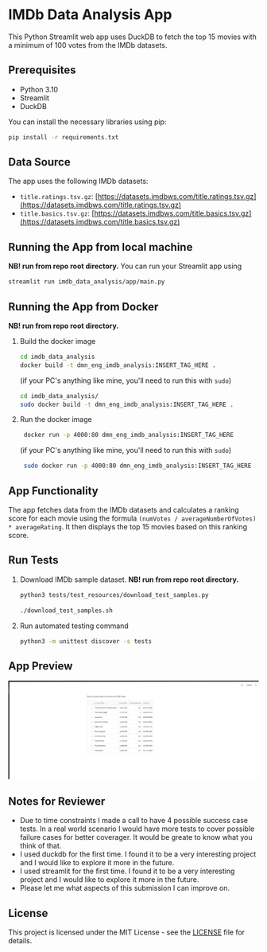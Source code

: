 # IMDb Data Analysis App

This Python Streamlit web app uses DuckDB to fetch the top 15 movies with a minimum of 100 votes from the IMDb datasets.

## Prerequisites

- Python 3.10
- Streamlit
- DuckDB

You can install the necessary libraries using pip:

```bash
pip install -r requirements.txt
```

## Data Source

The app uses the following IMDb datasets:

- `title.ratings.tsv.gz`: [https://datasets.imdbws.com/title.ratings.tsv.gz](https://datasets.imdbws.com/title.ratings.tsv.gz)
- `title.basics.tsv.gz`: [https://datasets.imdbws.com/title.basics.tsv.gz](https://datasets.imdbws.com/title.basics.tsv.gz)

## Running the App from local machine

**NB! run from repo root directory.**
You can run your Streamlit app using

```bash
streamlit run imdb_data_analysis/app/main.py
```

## Running the App from Docker

**NB! run from repo root directory.**

1. Build the docker image
   ```bash
   cd imdb_data_analysis
   docker build -t dmn_eng_imdb_analysis:INSERT_TAG_HERE .
   ```
   (if your PC's anything like mine, you'll need to run this with `sudo`)
    ```bash
    cd imdb_data_analysis/
    sudo docker build -t dmn_eng_imdb_analysis:INSERT_TAG_HERE .
    ```  

2. Run the docker image
   ```bash
    docker run -p 4000:80 dmn_eng_imdb_analysis:INSERT_TAG_HERE
    ```
   (if your PC's anything like mine, you'll need to run this with `sudo`)
   ```bash
    sudo docker run -p 4000:80 dmn_eng_imdb_analysis:INSERT_TAG_HERE
    ```

## App Functionality

The app fetches data from the IMDb datasets and calculates a ranking score for each movie using the
formula `(numVotes / averageNumberOfVotes) * averageRating`. It then displays the top 15 movies based on this ranking
score.

## Run Tests

1. Download IMDb sample dataset. **NB! run from repo root directory.**

    ```bash
    python3 tests/test_resources/download_test_samples.py
    ```
    ```bash
    ./download_test_samples.sh
   ```
2. Run automated testing command

    ```bash
    python3 -m unittest discover -s tests
    ```

## App Preview
![](repo_resources/app_preview.png)

## Notes for Reviewer

* Due to time constraints I made a call to have 4 possible success case tests. In a real world scenario I would have
  more tests to cover possible failure cases for better coverager. It would be greate to know what you think of that.
* I used duckdb for the first time. I found it to be a very interesting project and I would like to explore it more in
  the future.
* I used streamlit for the first time. I found it to be a very interesting project and I would like to explore it more
  in the future.
* Please let me what aspects of this submission I can improve on.

## License

This project is licensed under the MIT License - see the [LICENSE](LICENSE) file for details.
